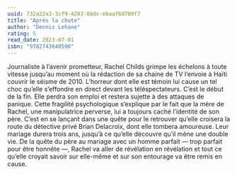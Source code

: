 ```yaml
---
uuid: 732a22a3-3cf9-4203-88dc-ebaaf6d700f7
title: "Après la chute"
author: "Dennis Lehane"
rating: 5
read_date: 2023-07-01
isbn: "9782743640590"
---
```


Journaliste à l’avenir prometteur, Rachel Childs grimpe les échelons à toute vitesse jusqu’au moment où la rédaction de sa chaine de TV l’envoie à Haïti couvrir le séisme de 2010. L’horreur dont elle est témoin lui cause un tel choc qu’elle s’effondre en direct devant les téléspectateurs. C’est le début de la fin. Elle perdra son emploi et restera sujette à des attaques de panique. Cette fragilité psychologique s’explique par le fait que la mère de Rachel, une manipulatrice perverse, lui a toujours caché l’identité de son père. C’est en se lançant dans une quête pour le retrouver qu’elle croisera la route du détective privé Brian Delacroix, dont elle tombera amoureuse. Leur mariage durera trois ans, jusqu’à ce qu’elle découvre qu’il mène une double vie. De la quête du père au mariage avec un homme parfait — trop parfait pour être honnête —, Rachel va aller de révélation en révélation et tout ce qu’elle croyait savoir sur elle-même et sur son entourage va être remis en cause.
